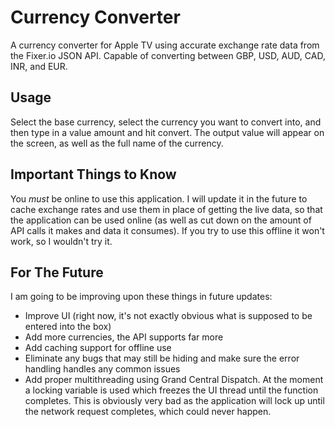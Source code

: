 # Currency Converter
A currency converter for Apple TV using accurate exchange rate data from the Fixer.io JSON API. Capable of converting between GBP, USD, AUD, CAD, INR, and EUR.

## Usage
Select the base currency, select the currency you want to convert into, and then type in a value amount and hit convert. The output value will appear on the screen, as well as the full name of the currency.

## Important Things to Know
You *must* be online to use this application. I will update it in the future to cache exchange rates and use them in place of getting the live data, so that the application can be used online (as well as cut down on the amount of API calls it makes and data it consumes). If you try to use this offline it won't work, so I wouldn't try it.

## For The Future
I am going to be improving upon these things in future updates:
- Improve UI (right now, it's not exactly obvious what is supposed to be entered into the box)
- Add more currencies, the API supports far more
- Add caching support for offline use
- Eliminate any bugs that may still be hiding and make sure the error handling handles any common issues
- Add proper multithreading using Grand Central Dispatch. At the moment a locking variable is used which freezes the UI thread until the function completes. This is obviously very bad as the application will lock up until the network request completes, which could never happen.
